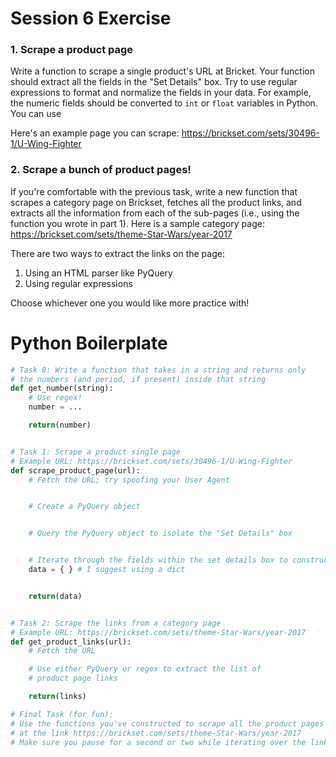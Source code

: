 # Session 6 Exercise

### 1. Scrape a product page

Write a function to scrape a single product's URL at Bricket. Your function should extract all the fields in the "Set Details" box. Try to use regular expressions to format and normalize the fields in your data. For example, the numeric fields should be converted to `int` or `float` variables in Python. You can use 

Here's an example page you can scrape: https://brickset.com/sets/30496-1/U-Wing-Fighter


### 2. Scrape a bunch of product pages!

If you're comfortable with the previous task, write a new function that scrapes a category page on Brickset, fetches all the product links, and extracts all the information from each of the sub-pages (i.e., using the function you wrote in part 1). Here is a sample category page: https://brickset.com/sets/theme-Star-Wars/year-2017

There are two ways to extract the links on the page:

1. Using an HTML parser like PyQuery
2. Using regular expressions

Choose whichever one you would like more practice with!


# Python Boilerplate

```python
# Task 0: Write a function that takes in a string and returns only 
# the numbers (and period, if present) inside that string
def get_number(string):
	# Use regex!
	number = ...

	return(number)


# Task 1: Scrape a product single page
# Example URL: https://brickset.com/sets/30496-1/U-Wing-Fighter
def scrape_product_page(url):
	# Fetch the URL; try spoofing your User Agent


	# Create a PyQuery object


	# Query the PyQuery object to isolate the "Set Details" box


	# Iterate through the fields within the set details box to construct a data variable
	data = { } # I suggest using a dict


	return(data)


# Task 2: Scrape the links from a category page
# Example URL: https://brickset.com/sets/theme-Star-Wars/year-2017
def get_product_links(url):
	# Fetch the URL

	# Use either PyQuery or regex to extract the list of 
	# product page links

	return(links)

# Final Task (for fun):
# Use the functions you've constructed to scrape all the product pages
# at the link https://brickset.com/sets/theme-Star-Wars/year-2017
# Make sure you pause for a second or two while iterating over the links

```
